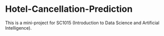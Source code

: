 # Hotel-Cancellation-Prediction
This is a mini-project for SC1015 (Introduction to Data Science and Artificial Intelligence).
